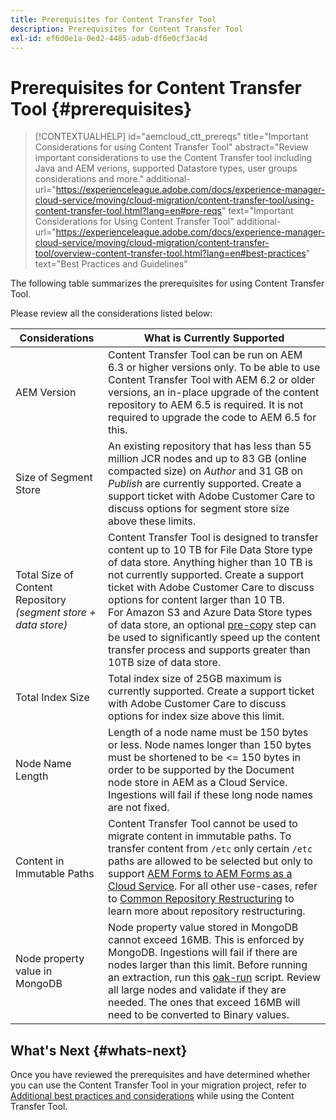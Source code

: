 ```yaml
---
title: Prerequisites for Content Transfer Tool
description: Prerequisites for Content Transfer Tool
exl-id: ef6d0e1a-0ed2-4485-adab-df6e0cf3ac4d
---
```

# Prerequisites for Content Transfer Tool {#prerequisites}

>[!CONTEXTUALHELP]
>id="aemcloud_ctt_prereqs"
>title="Important Considerations for using Content Transfer Tool"
>abstract="Review important considerations to use the Content Transfer tool including Java and AEM verions, supported Datastore types, user groups considerations and more."
>additional-url="https://experienceleague.adobe.com/docs/experience-manager-cloud-service/moving/cloud-migration/content-transfer-tool/using-content-transfer-tool.html?lang=en#pre-reqs" text="Important Considerations for Using Content Transfer Tool"
>additional-url="https://experienceleague.adobe.com/docs/experience-manager-cloud-service/moving/cloud-migration/content-transfer-tool/overview-content-transfer-tool.html?lang=en#best-practices" text="Best Practices and Guidelines"

The following table summarizes the prerequisites for using Content Transfer Tool. 

Please review all the considerations listed below:

|Considerations|What is Currently Supported|
|--- |--- |
|AEM Version|Content Transfer Tool can be run on AEM 6.3 or higher versions only. To be able to use Content Transfer Tool with AEM 6.2 or older versions, an in-place upgrade of the content repository to AEM 6.5 is required. It is not required to upgrade the code to AEM 6.5 for this.|
|Size of Segment Store|An existing repository that has less than 55 million JCR nodes and up to 83 GB (online compacted size) on *Author* and 31 GB on *Publish* are currently supported. Create a support ticket with Adobe Customer Care to discuss options for segment store size above these limits.|
|Total Size of Content Repository <br>*(segment store + data store)*|Content Transfer Tool is designed to transfer content up to 10 TB for File Data Store type of data store. Anything higher than 10 TB is not currently supported. Create a support ticket with Adobe Customer Care to discuss options for content larger than 10 TB. <br>For Amazon S3 and Azure Data Store types of data store, an optional [pre-copy](https://experienceleague.adobe.com/docs/experience-manager-cloud-service/moving/cloud-migration/content-transfer-tool/handling-large-content-repositories.html?lang=en#setting-up-pre-copy-step) step can be used to significantly speed up the content transfer process and supports greater than 10TB size of data store.|
|Total Index Size|Total index size of 25GB maximum is currently supported. Create a support ticket with Adobe Customer Care to discuss options for index size above this limit.|
|Node Name Length|Length of a node name must be 150 bytes or less. Node names longer than 150 bytes must be shortened to be <= 150 bytes in order to be supported by the Document node store in AEM as a Cloud Service. Ingestions will fail if these long node names are not fixed.|
|Content in Immutable Paths|Content Transfer Tool cannot be used to migrate content in immutable paths. To transfer content from `/etc` only certain `/etc` paths are allowed to be selected but only to support [AEM Forms to AEM Forms as a Cloud Service](https://experienceleague.adobe.com/docs/experience-manager-forms-cloud-service/forms/migrate-to-forms-as-a-cloud-service.html?lang=en#paths-of-various-aem-forms-specific-assets). For all other use-cases, refer to [Common Repository Restructuring](https://experienceleague.adobe.com/docs/experience-manager-64/deploying/restructuring/all-repository-restructuring-in-aem-6-4.html?lang=en#restructuring) to learn more about repository restructuring.|
|Node property value in MongoDB| Node property value stored in MongoDB cannot exceed 16MB. This is enforced by MongoDB. Ingestions will fail if there are nodes larger than this limit. Before running an extraction, run this [oak-run](https://repo1.maven.org/maven2/org/apache/jackrabbit/oak-run/1.38.0/oak-run-1.38.0.jar) script. Review all large nodes and validate if they are needed. The ones that exceed 16MB will need to be converted to Binary values.|

## What's Next {#whats-next}

Once you have reviewed the prerequisites and have determined whether you can use the Content Transfer Tool in your migration project, refer to [Additional best practices and considerations](/help/move-to-cloud-service/content-transfer-tool/using-content-transfer-tool.md) while using the Content Transfer Tool.
